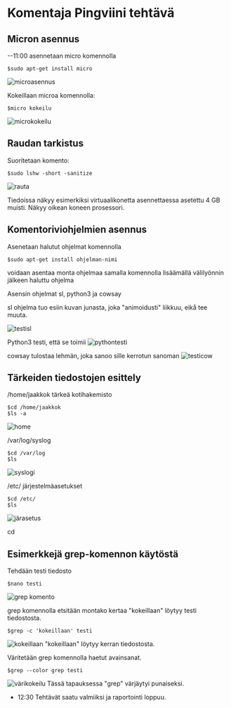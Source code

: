 
# Komentaja Pingviini tehtävä

## Micron asennus

--11:00 asennetaan micro komennolla

    $sudo apt-get install micro
    
![microasennus](https://user-images.githubusercontent.com/112541753/213995097-d1997412-e443-4f7a-8154-d0c8b36a5eb9.JPG)

Kokeillaan microa komennolla:

    $micro kokeilu
    
![microkokeilu](https://user-images.githubusercontent.com/112541753/214001666-67bc3bc2-34c9-413b-b4b1-115297f1f9c4.JPG)



## Raudan tarkistus

Suoritetaan komento:

    $sudo lshw -short -sanitize
    
![rauta](https://user-images.githubusercontent.com/112541753/213995450-2251272d-7d31-4f14-bff6-93bf3629a5e0.JPG)


Tiedoissa näkyy esimerkiksi virtuaalikonetta asennettaessa asetettu 4 GB muisti. Näkyy oikean koneen prosessori.

## Komentoriviohjelmien asennus

Asenetaan halutut ohjelmat komennolla

    $sudo apt-get install ohjelman-nimi
    
voidaan asentaa monta ohjelmaa samalla komennolla lisäämällä välilyönnin jälkeen haluttu ohjelma

Asensin ohjelmat sl, python3 ja cowsay

sl ohjelma tuo esiin kuvan junasta, joka "animoidusti" liikkuu, eikå tee muuta.

![testisl](https://user-images.githubusercontent.com/112541753/214008620-5aaca2ff-146d-482a-b2db-a0abda47fb27.JPG)


Python3 testi, että se toimii
![pythontesti](https://user-images.githubusercontent.com/112541753/214008670-9049650d-7b8c-4155-994c-a21cbe16461d.JPG)


cowsay tulostaa lehmän, joka sanoo sille kerrotun sanoman
![testicow](https://user-images.githubusercontent.com/112541753/214011192-37318f9e-e114-4d1b-81ea-de08c736d1c0.JPG)



## Tärkeiden tiedostojen esittely

/home/jaakkok tärkeä kotihakemisto

    $cd /home/jaakkok
    $ls -a
 ![home](https://user-images.githubusercontent.com/112541753/214012929-0c01c940-98e0-4426-93fd-85c6e7f21c03.JPG)


/var/log/syslog

    $cd /var/log
    $ls
    
![syslogi](https://user-images.githubusercontent.com/112541753/214014054-00073cb8-5e4c-4ca8-9b6a-7708161d3199.JPG)

    
 /etc/ järjestelmäasetukset
 
    $cd /etc/
    $ls
![järasetus](https://user-images.githubusercontent.com/112541753/214014782-13d9db4b-f0c6-41bd-88be-1bfcdce5b210.JPG)

cd
## Esimerkkejä grep-komennon käytöstä

Tehdään testi tiedosto

    $nano testi
![grep komento](https://user-images.githubusercontent.com/112541753/214016760-29ec7dd4-e3c6-4ff8-97dd-29103b70fcda.JPG)

grep komennolla etsitään montako kertaa "kokeillaan" löytyy testi tiedostosta.

    $grep -c 'kokeillaan' testi
    
![kokeillaan](https://user-images.githubusercontent.com/112541753/214017206-06b6be26-5196-4530-a92c-17798aeb80a2.JPG)
"kokeillaan" löytyy kerran tiedostosta.

Väritetään grep komennolla haetut avainsanat.

    $grep --color grep testi
    
![värikokeilu](https://user-images.githubusercontent.com/112541753/214018381-d84d0fd6-a773-45fd-8de4-5025ea8ab42c.JPG)
Tässä tapauksessa "grep" värjäytyi punaiseksi.


- 12:30  Tehtävät saatu valmiiksi ja raportointi loppuu.



